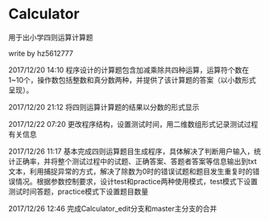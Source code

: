 # Calculator
用于出小学四则运算计算题

write by hz5612777

2017/12/20 14:10
程序设计的计算题包含加减乘除共四种运算，运算符个数在1~10个，操作数包括整数和真分数两种，并提供了该计算题的答案（以小数形式呈现）。

2017/12/20 21:12
将四则运算计算题的结果以分数的形式显示

2017/12/22 07:20
更改程序结构，设置测试时间，用二维数组形式记录测试过程有关信息

2017/12/26 11:17
基本完成四则运算题目生成程序，具体解决了判断用户输入，统计正确率，并将整个测试过程中的试题、正确答案、答题者答案等信息输出到txt文本，利用捕捉异常的方式，解决了除数为0时的错误试题和题目发生重复时的错误情况。根据参数控制要求，设计test和practice两种使用模式，test模式下设置测试时间答题，practice模式下设置题目数量

2017/12/26 12:46
完成Calculator_edit分支和master主分支的合并
